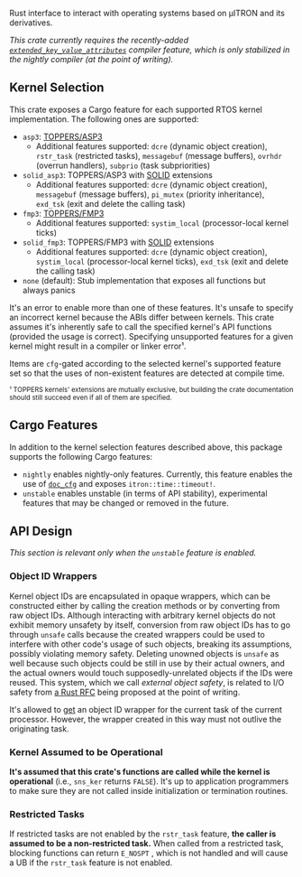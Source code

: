 Rust interface to interact with operating systems based on μITRON and its derivatives.

*This crate currently requires the recently-added [`extended_key_value_attributes`] compiler feature, which is only stabilized in the nightly compiler (at the point of writing).*

[`extended_key_value_attributes`]: https://caniuse.rs/features/extended_key_value_attrs

## Kernel Selection

This crate exposes a Cargo feature for each supported RTOS kernel
implementation. The following ones are supported:

 - `asp3`: [TOPPERS/ASP3](https://toppers.jp/asp3-kernel.html)
     - Additional features supported: `dcre` (dynamic object creation), `rstr_task` (restricted tasks), `messagebuf` (message buffers), `ovrhdr` (overrun handlers), `subprio` (task subpriorities)
 - `solid_asp3`: TOPPERS/ASP3 with [SOLID] extensions
     - Additional features supported: `dcre` (dynamic object creation), `messagebuf` (message buffers),  `pi_mutex` (priority inheritance), `exd_tsk` (exit and delete the calling task)
 - `fmp3`: [TOPPERS/FMP3](https://toppers.jp/fmp3-kernel.html)
     - Additional features supported: `systim_local` (processor-local kernel ticks)
 - `solid_fmp3`: TOPPERS/FMP3 with [SOLID] extensions
     - Additional features supported: `dcre` (dynamic object creation), `systim_local` (processor-local kernel ticks), `exd_tsk` (exit and delete the calling task)
 - `none` (default): Stub implementation that exposes all functions but always panics

It's an error to enable more than one of these features. It's unsafe to specify an incorrect kernel because the ABIs differ between kernels. This crate assumes it's inherently safe to call the specified kernel's API functions (provided the usage is correct). Specifying unsupported features for a given kernel might result in a compiler or linker error¹.

Items are `cfg`-gated according to the selected kernel's supported feature set so that the uses of non-existent features are detected at compile time.

<sub>
¹ TOPPERS kernels' extensions are mutually exclusive, but building the crate documentation should still succeed even if all of them are specified.
</sub>

[SOLID]: https://solid.kmckk.com/SOLID/

## Cargo Features

In addition to the kernel selection features described above, this package
supports the following Cargo features:

 - `nightly` enables nightly-only features. Currently, this feature enables the use of [`doc_cfg`] and exposes `itron::time::timeout!`.
 - `unstable` enables unstable (in terms of API stability), experimental features that may be changed or removed in the future.

[`doc_cfg`]: https://doc.rust-lang.org/unstable-book/language-features/doc-cfg.html

## API Design

*This section is relevant only when the `unstable` feature is enabled.*

### Object ID Wrappers

Kernel object IDs are encapsulated in opaque wrappers, which can be constructed either by calling the creation methods or by converting from raw object IDs. Although interacting with arbitrary kernel objects do not exhibit memory unsafety by itself, conversion from raw object IDs has to go through `unsafe` calls because the created wrappers could be used to interfere with other code's usage of such objects, breaking its assumptions, possibly violating memory safety. Deleting unowned objects is `unsafe` as well because such objects could be still in use by their actual owners, and the actual owners would touch supposedly-unrelated objects if the IDs were reused. This system, which we call *external object safety*, is related to I/O safety from [a Rust RFC](https://github.com/rust-lang/rfcs/pull/3128) being proposed at the point of writing.

It's allowed to [get] an object ID wrapper for the current task of the current processor. However, the wrapper created in this way must not outlive the originating task.

[get]: crate::task::current

### Kernel Assumed to be Operational

**It's assumed that this crate's functions are called while the kernel is operational** (i.e., `sns_ker` returns `FALSE`). It's up to application programmers to make sure they are not called inside initialization or termination routines.

### Restricted Tasks

If restricted tasks are not enabled by the `rstr_task` feature, **the caller is assumed to be a non-restricted task.** When called from a restricted task, blocking functions can return `E_NOSPT` , which is not handled and will cause a UB if the `rstr_task` feature is not enabled.
